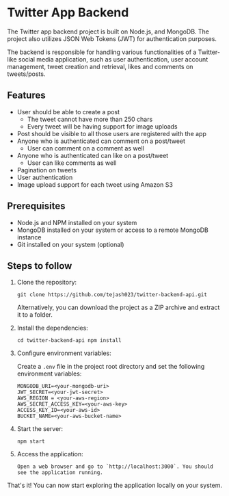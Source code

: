 # Twitter App Backend

The Twitter app backend project is built on Node.js, and MongoDB. The project also utilizes JSON Web Tokens (JWT) for authentication purposes.

The backend is responsible for handling various functionalities of a Twitter-like social media application, such as user authentication, user account management, tweet creation and retrieval, likes and comments on tweets/posts.

## Features

- User should be able to create a post
  - The tweet cannot have more than 250 chars
  - Every tweet will be having support for image uploads
- Post should be visible to all those users are registered with the app
- Anyone who is authenticated can comment on a post/tweet
  - User can comment on a comment as well
- Anyone who is authenticated can like on a post/tweet
  - User can like comments as well
- Pagination on tweets
- User authentication
- Image upload support for each tweet using Amazon S3

## Prerequisites

- Node.js and NPM installed on your system
- MongoDB installed on your system or access to a remote MongoDB instance
- Git installed on your system (optional)

## Steps to follow

1.  Clone the repository:

    `git clone https://github.com/tejash023/twitter-backend-api.git`

    Alternatively, you can download the project as a ZIP archive and extract it to a folder.

2.  Install the dependencies:

    `cd twitter-backend-api
npm install`

3.  Configure environment variables:

    Create a `.env` file in the project root directory and set the following environment variables:

    ```PORT=3000
    MONGODB_URI=<your-mongodb-uri>
    JWT_SECRET=<your-jwt-secret>
    AWS_REGION = <your-aws-region>
    AWS_SECRET_ACCESS_KEY=<your-aws-key>
    ACCESS_KEY_ID=<your-aws-id>
    BUCKET_NAME=<your-aws-bucket-name>

    ```

4.  Start the server:

    `npm start`

5.  Access the application:

        Open a web browser and go to `http://localhost:3000`. You should see the application running.

That's it! You can now start exploring the application locally on your system.
